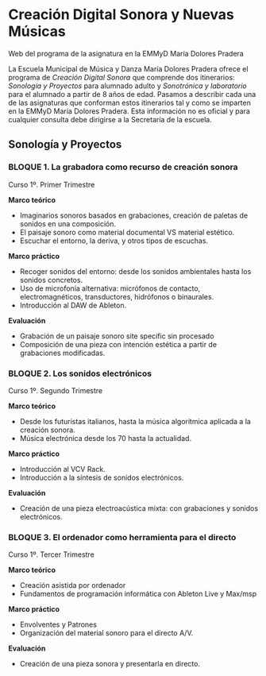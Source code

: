 # Creación Digital Sonora y Nuevas Músicas
Web del programa de la asignatura en la EMMyD María Dolores Pradera

La Escuela Municipal de Música y Danza María Dolores Pradera ofrece el programa de *Creación Digital Sonora* que comprende dos itinerarios: *Sonología y Proyectos* para alumnado adulto y *Sonotrónica y laboratorio* para el alumnado a partir de 8 años de edad. Pasamos a describir cada una de las asignaturas que conforman estos itinerarios tal y como se imparten en la EMMyD María Dolores Pradera. Esta información no es oficial y para cualquier consulta debe dirigirse a la Secretaría de la escuela. 

## Sonología y Proyectos 

### BLOQUE 1. La grabadora como recurso de creación sonora
Curso 1º. Primer Trimestre

**Marco teórico**
- Imaginarios sonoros basados en grabaciones, creación de paletas de sonidos en una composición.
- El paisaje sonoro como material documental VS material estético.
- Escuchar el entorno, la deriva, y otros tipos de escuchas.

**Marco práctico** 
- Recoger sonidos del entorno: desde los sonidos ambientales hasta los sonidos concretos.
- Uso de microfonía alternativa: micrófonos de contacto, electromagnéticos, transductores, hidrófonos o binaurales.
- Introducción al DAW de Ableton.

**Evaluación**
- Grabación de un paisaje sonoro site specific sin procesado
- Composición de una pieza con intención estética a partir de grabaciones modificadas.

### BLOQUE 2. Los sonidos electrónicos
Curso 1º. Segundo Trimestre

**Marco teórico**
- Desde los futuristas italianos, hasta la música algorítmica aplicada a la creación sonora.
- Música electrónica desde los 70 hasta la actualidad.
  
**Marco práctico** 
- Introducción al VCV Rack.
- Introducción a la síntesis de sonidos electrónicos.

**Evaluación**
- Creación de una pieza electroacústica mixta: con grabaciones y sonidos electrónicos.

### BLOQUE 3. El ordenador como herramienta para el directo
Curso 1º. Tercer Trimestre

**Marco teórico**
- Creación asistida por ordenador
- Fundamentos de programación informática con Ableton Live y Max/msp

**Marco práctico** 
- Envolventes y Patrones
- Organización del material sonoro para el directo A/V.

**Evaluación**
- Creación de una pieza sonora y presentarla en directo.
